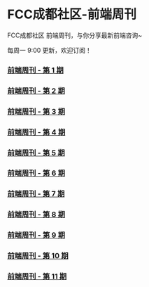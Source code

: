 # FCC成都社区-前端周刊
FCC成都社区 前端周刊，与你分享最新前端咨询~  
   
每周一 9:00 更新，欢迎订阅！


### [前端周刊 - 第 1 期](https://github.com/FreeCodeCamp-Chengdu/FrontEnd-weekly/issues/2)  
### [前端周刊 - 第 2 期](https://github.com/FreeCodeCamp-Chengdu/FrontEnd-weekly/issues/3)  
### [前端周刊 - 第 3 期](https://github.com/FreeCodeCamp-Chengdu/FrontEnd-weekly/issues/4)  
### [前端周刊 - 第 4 期](https://github.com/FreeCodeCamp-Chengdu/FrontEnd-weekly/issues/5)  
### [前端周刊 - 第 5 期](https://github.com/FreeCodeCamp-Chengdu/FrontEnd-weekly/issues/6)  
### [前端周刊 - 第 6 期](https://github.com/FreeCodeCamp-Chengdu/FrontEnd-weekly/issues/7)  
### [前端周刊 - 第 7 期](https://github.com/FreeCodeCamp-Chengdu/FrontEnd-weekly/issues/8)    
### [前端周刊 - 第 8 期](https://github.com/FreeCodeCamp-Chengdu/FrontEnd-weekly/issues/10)  
### [前端周刊 - 第 9 期](https://github.com/FreeCodeCamp-Chengdu/FrontEnd-weekly/issues/11)
### [前端周刊 - 第 10 期](https://github.com/FreeCodeCamp-Chengdu/FrontEnd-weekly/issues/13)
### [前端周刊 - 第 11 期](https://github.com/FreeCodeCamp-Chengdu/FrontEnd-weekly/issues/14)

